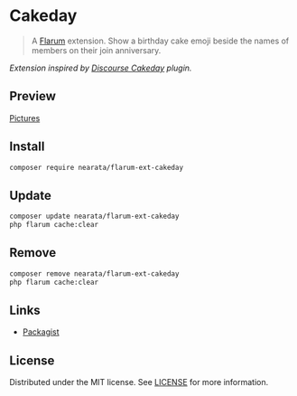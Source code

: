 # Cakeday

> A [Flarum](http://flarum.org) extension. Show a birthday cake emoji beside the names of members on their join anniversary.

_Extension inspired by [Discourse Cakeday](https://www.discourse.org/plugins/cakeday.html) plugin._

## Preview

[Pictures](https://imgur.com/a/iFn6IXw)

## Install

```sh
composer require nearata/flarum-ext-cakeday
```

## Update

```sh
composer update nearata/flarum-ext-cakeday
php flarum cache:clear
```

## Remove

```sh
composer remove nearata/flarum-ext-cakeday
php flarum cache:clear
```

## Links

- [Packagist](https://packagist.org/packages/nearata/flarum-ext-cakeday)

## License

Distributed under the MIT license. See [LICENSE](LICENSE) for more information.
